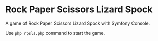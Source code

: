 # Rock Paper Scissors Lizard Spock

A game of Rock Paper Scissors Lizard Spock with Symfony Console.

Use `php rpsls.php` command to start the game.
